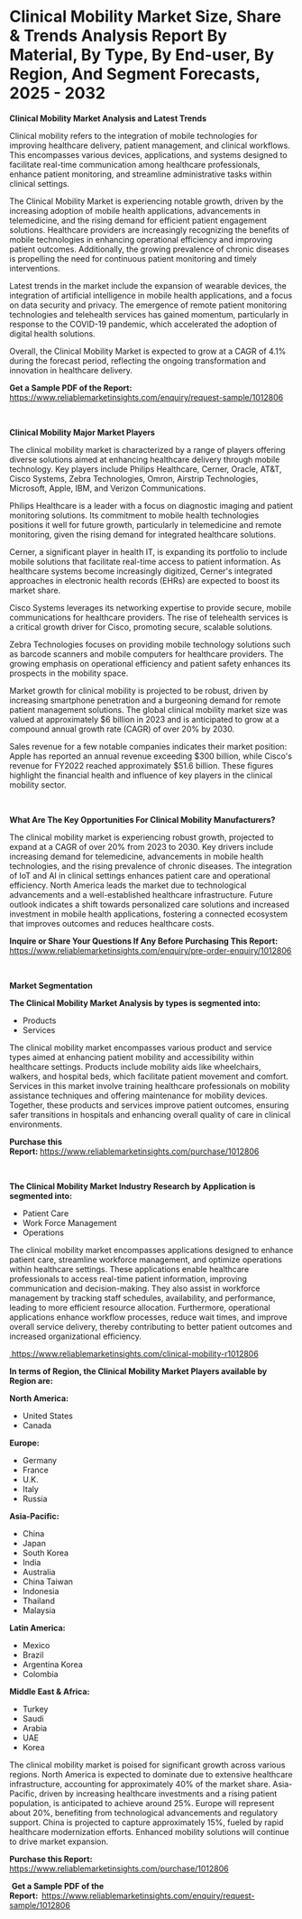 <p><h1>Clinical Mobility Market Size, Share & Trends Analysis Report By Material, By Type, By End-user, By Region, And Segment Forecasts, 2025 - 2032</h1></p><p><strong>Clinical Mobility Market Analysis and Latest Trends</strong></p>
<p><p>Clinical mobility refers to the integration of mobile technologies for improving healthcare delivery, patient management, and clinical workflows. This encompasses various devices, applications, and systems designed to facilitate real-time communication among healthcare professionals, enhance patient monitoring, and streamline administrative tasks within clinical settings.</p><p>The Clinical Mobility Market is experiencing notable growth, driven by the increasing adoption of mobile health applications, advancements in telemedicine, and the rising demand for efficient patient engagement solutions. Healthcare providers are increasingly recognizing the benefits of mobile technologies in enhancing operational efficiency and improving patient outcomes. Additionally, the growing prevalence of chronic diseases is propelling the need for continuous patient monitoring and timely interventions.</p><p>Latest trends in the market include the expansion of wearable devices, the integration of artificial intelligence in mobile health applications, and a focus on data security and privacy. The emergence of remote patient monitoring technologies and telehealth services has gained momentum, particularly in response to the COVID-19 pandemic, which accelerated the adoption of digital health solutions.</p><p>Overall, the Clinical Mobility Market is expected to grow at a CAGR of 4.1% during the forecast period, reflecting the ongoing transformation and innovation in healthcare delivery.</p></p>
<p><strong>Get a Sample PDF of the Report:&nbsp;</strong> <a href="https://www.reliablemarketinsights.com/enquiry/request-sample/1012806?utm_campaign=3713&utm_medium=2&utm_source=Github&utm_content=ia&utm_term=16042025&utm_id=clinical-mobility">https://www.reliablemarketinsights.com/enquiry/request-sample/1012806</a></p>
<p>&nbsp;</p>
<p><strong>Clinical Mobility Major Market Players</strong></p>
<p><p>The clinical mobility market is characterized by a range of players offering diverse solutions aimed at enhancing healthcare delivery through mobile technology. Key players include Philips Healthcare, Cerner, Oracle, AT&T, Cisco Systems, Zebra Technologies, Omron, Airstrip Technologies, Microsoft, Apple, IBM, and Verizon Communications. </p><p>Philips Healthcare is a leader with a focus on diagnostic imaging and patient monitoring solutions. Its commitment to mobile health technologies positions it well for future growth, particularly in telemedicine and remote monitoring, given the rising demand for integrated healthcare solutions.</p><p>Cerner, a significant player in health IT, is expanding its portfolio to include mobile solutions that facilitate real-time access to patient information. As healthcare systems become increasingly digitized, Cerner's integrated approaches in electronic health records (EHRs) are expected to boost its market share.</p><p>Cisco Systems leverages its networking expertise to provide secure, mobile communications for healthcare providers. The rise of telehealth services is a critical growth driver for Cisco, promoting secure, scalable solutions.</p><p>Zebra Technologies focuses on providing mobile technology solutions such as barcode scanners and mobile computers for healthcare providers. The growing emphasis on operational efficiency and patient safety enhances its prospects in the mobility space.</p><p>Market growth for clinical mobility is projected to be robust, driven by increasing smartphone penetration and a burgeoning demand for remote patient management solutions. The global clinical mobility market size was valued at approximately $6 billion in 2023 and is anticipated to grow at a compound annual growth rate (CAGR) of over 20% by 2030.</p><p>Sales revenue for a few notable companies indicates their market position: Apple has reported an annual revenue exceeding $300 billion, while Cisco's revenue for FY2022 reached approximately $51.6 billion. These figures highlight the financial health and influence of key players in the clinical mobility sector.</p></p>
<p>&nbsp;</p>
<p><strong>What Are The Key Opportunities For Clinical Mobility Manufacturers?</strong></p>
<p><p>The clinical mobility market is experiencing robust growth, projected to expand at a CAGR of over 20% from 2023 to 2030. Key drivers include increasing demand for telemedicine, advancements in mobile health technologies, and the rising prevalence of chronic diseases. The integration of IoT and AI in clinical settings enhances patient care and operational efficiency. North America leads the market due to technological advancements and a well-established healthcare infrastructure. Future outlook indicates a shift towards personalized care solutions and increased investment in mobile health applications, fostering a connected ecosystem that improves outcomes and reduces healthcare costs.</p></p>
<p><strong>Inquire or Share Your Questions If Any Before Purchasing This Report:</strong> <a href="https://www.reliablemarketinsights.com/enquiry/pre-order-enquiry/1012806?utm_campaign=3713&utm_medium=2&utm_source=Github&utm_content=ia&utm_term=16042025&utm_id=clinical-mobility">https://www.reliablemarketinsights.com/enquiry/pre-order-enquiry/1012806</a></p>
<p>&nbsp;</p>
<p><strong>Market Segmentation</strong></p>
<p><strong>The Clinical Mobility Market Analysis by types is segmented into:</strong></p>
<p><ul><li>Products</li><li>Services</li></ul></p>
<p><p>The clinical mobility market encompasses various product and service types aimed at enhancing patient mobility and accessibility within healthcare settings. Products include mobility aids like wheelchairs, walkers, and hospital beds, which facilitate patient movement and comfort. Services in this market involve training healthcare professionals on mobility assistance techniques and offering maintenance for mobility devices. Together, these products and services improve patient outcomes, ensuring safer transitions in hospitals and enhancing overall quality of care in clinical environments.</p></p>
<p><strong>Purchase this Report:&nbsp;</strong><a href="https://www.reliablemarketinsights.com/purchase/1012806?utm_campaign=3713&utm_medium=2&utm_source=Github&utm_content=ia&utm_term=16042025&utm_id=clinical-mobility">https://www.reliablemarketinsights.com/purchase/1012806</a></p>
<p>&nbsp;</p>
<p><strong>The Clinical Mobility Market Industry Research by Application is segmented into:</strong></p>
<p><ul><li>Patient Care</li><li>Work Force Management</li><li>Operations</li></ul></p>
<p><p>The clinical mobility market encompasses applications designed to enhance patient care, streamline workforce management, and optimize operations within healthcare settings. These applications enable healthcare professionals to access real-time patient information, improving communication and decision-making. They also assist in workforce management by tracking staff schedules, availability, and performance, leading to more efficient resource allocation. Furthermore, operational applications enhance workflow processes, reduce wait times, and improve overall service delivery, thereby contributing to better patient outcomes and increased organizational efficiency.</p></p>
<p><a href="https://www.reliablemarketinsights.com/clinical-mobility-r1012806?utm_campaign=3713&utm_medium=2&utm_source=Github&utm_content=ia&utm_term=16042025&utm_id=clinical-mobility">&nbsp;https://www.reliablemarketinsights.com/clinical-mobility-r1012806</a></p>
<p><strong>In terms of Region, the Clinical Mobility Market Players available by Region are:</strong></p>
<p>
    <p> <strong> North America: </strong>
        <ul>
            <li>United States</li>
            <li>Canada</li>
        </ul>
        </p> 
    <p> <strong> Europe: </strong>
        <ul>
            <li>Germany</li>
            <li>France</li>
            <li>U.K.</li>
            <li>Italy</li>
            <li>Russia</li>
        </ul>
        </p> 
    <p> <strong> Asia-Pacific: </strong>
        <ul>
            <li>China</li>
            <li>Japan</li>
            <li>South Korea</li>
            <li>India</li>
            <li>Australia</li>
            <li>China Taiwan</li>
            <li>Indonesia</li>
            <li>Thailand</li>
            <li>Malaysia</li>
        </ul>
        </p> 
    <p> <strong> Latin America: </strong>
        <ul>
            <li>Mexico</li>
            <li>Brazil</li>
            <li>Argentina Korea</li>
            <li>Colombia</li>
        </ul>
        </p> 
    <p> <strong> Middle East & Africa: </strong>
        <ul>
            <li>Turkey</li>
            <li>Saudi</li>
            <li>Arabia</li>
            <li>UAE</li>
            <li>Korea</li>
        </ul>
    </p>
    </p>
<p><p>The clinical mobility market is poised for significant growth across various regions. North America is expected to dominate due to extensive healthcare infrastructure, accounting for approximately 40% of the market share. Asia-Pacific, driven by increasing healthcare investments and a rising patient population, is anticipated to achieve around 25%. Europe will represent about 20%, benefiting from technological advancements and regulatory support. China is projected to capture approximately 15%, fueled by rapid healthcare modernization efforts. Enhanced mobility solutions will continue to drive market expansion.</p></p>
<p><strong>Purchase this Report: </strong><a href="https://www.reliablemarketinsights.com/purchase/1012806?utm_campaign=3713&utm_medium=2&utm_source=Github&utm_content=ia&utm_term=16042025&utm_id=clinical-mobility">https://www.reliablemarketinsights.com/purchase/1012806</a></p>
<p>&nbsp;<strong>Get a Sample PDF of the Report:&nbsp;&nbsp;</strong><a href="https://www.reliablemarketinsights.com/enquiry/request-sample/1012806?utm_campaign=3713&utm_medium=2&utm_source=Github&utm_content=ia&utm_term=16042025&utm_id=clinical-mobility">https://www.reliablemarketinsights.com/enquiry/request-sample/1012806</a></p>
<p><strong></strong></p>
<p><p></p><p></p><p></p></p>